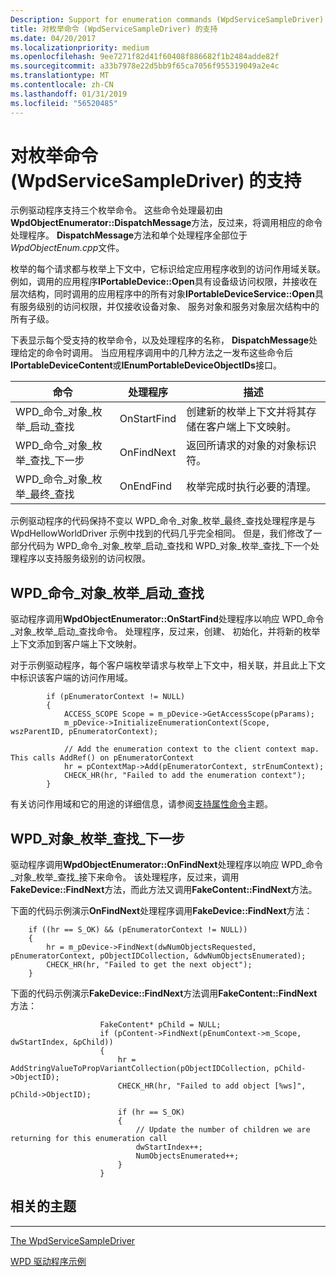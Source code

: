 ```yaml
---
Description: Support for enumeration commands (WpdServiceSampleDriver)
title: 对枚举命令 (WpdServiceSampleDriver) 的支持
ms.date: 04/20/2017
ms.localizationpriority: medium
ms.openlocfilehash: 9ee7271f82d41f60408f886682f1b2484adde82f
ms.sourcegitcommit: a33b7978e22d5bb9f65ca7056f955319049a2e4c
ms.translationtype: MT
ms.contentlocale: zh-CN
ms.lasthandoff: 01/31/2019
ms.locfileid: "56520485"
---
```

# <a name="support-for-enumeration-commands-wpdservicesampledriver"></a>对枚举命令 (WpdServiceSampleDriver) 的支持


示例驱动程序支持三个枚举命令。 这些命令处理最初由**WpdObjectEnumerator::DispatchMessage**方法，反过来，将调用相应的命令处理程序。 **DispatchMessage**方法和单个处理程序全部位于*WpdObjectEnum.cpp*文件。

枚举的每个请求都与枚举上下文中，它标识给定应用程序收到的访问作用域关联。 例如，调用的应用程序**IPortableDevice::Open**具有设备级访问权限，并接收在层次结构，同时调用的应用程序中的所有对象**IPortableDeviceService::Open**具有服务级别的访问权限，并仅接收设备对象、 服务对象和服务对象层次结构中的所有子级。

下表显示每个受支持的枚举命令，以及处理程序的名称， **DispatchMessage**处理给定的命令时调用。 当应用程序调用中的几种方法之一发布这些命令后**IPortableDeviceContent**或**IEnumPortableDeviceObjectIDs**接口。

| 命令                                        | 处理程序     | 描述                                                                |
|------------------------------------------------|-------------|----------------------------------------------------------------------------|
| WPD\_命令\_对象\_枚举\_启动\_查找 | OnStartFind | 创建新的枚举上下文并将其存储在客户端上下文映射。 |
| WPD\_命令\_对象\_枚举\_查找\_下一步  | OnFindNext  | 返回所请求的对象的对象标识符。                     |
| WPD\_命令\_对象\_枚举\_最终\_查找   | OnEndFind   | 枚举完成时执行必要的清理。               |

 

示例驱动程序的代码保持不变以 WPD\_命令\_对象\_枚举\_最终\_查找处理程序是与 WpdHellowWorldDriver 示例中找到的代码几乎完全相同。 但是，我们修改了一部分代码为 WPD\_命令\_对象\_枚举\_启动\_查找和 WPD\_对象\_枚举\_查找\_下一个处理程序以支持服务级别的访问权限。

## <a name="span-idwpdcommandobjectenumerationstartfindspanspan-idwpdcommandobjectenumerationstartfindspanwpdcommandobjectenumerationstartfind"></a><span id="WPD_COMMAND_OBJECT_ENUMERATION_START_FIND"></span><span id="wpd_command_object_enumeration_start_find"></span>WPD\_命令\_对象\_枚举\_启动\_查找


驱动程序调用**WpdObjectEnumerator::OnStartFind**处理程序以响应 WPD\_命令\_对象\_枚举\_启动\_查找命令。 处理程序，反过来，创建、 初始化，并将新的枚举上下文添加到客户端上下文映射。

对于示例驱动程序，每个客户端枚举请求与枚举上下文中，相关联，并且此上下文中标识该客户端的访问作用域。

```ManagedCPlusPlus
        if (pEnumeratorContext != NULL)
        {
            ACCESS_SCOPE Scope = m_pDevice->GetAccessScope(pParams);
            m_pDevice->InitializeEnumerationContext(Scope, wszParentID, pEnumeratorContext);

            // Add the enumeration context to the client context map.  This calls AddRef() on pEnumeratorContext
            hr = pContextMap->Add(pEnumeratorContext, strEnumContext);
            CHECK_HR(hr, "Failed to add the enumeration context");
        }
```

有关访问作用域和它的用途的详细信息，请参阅[支持属性命令](the-wpdservicesampledriver-supporting-wpd-property-commands.md)主题。

## <a name="span-idwpdobjectenumerationfindnextspanspan-idwpdobjectenumerationfindnextspanwpdobjectenumerationfindnext"></a><span id="WPD_OBJECT_ENUMERATION_FIND_NEXT"></span><span id="wpd_object_enumeration_find_next"></span>WPD\_对象\_枚举\_查找\_下一步


驱动程序调用**WpdObjectEnumerator::OnFindNext**处理程序以响应 WPD\_命令\_对象\_枚举\_查找\_接下来命令。 该处理程序，反过来，调用**FakeDevice::FindNext**方法，而此方法又调用**FakeContent::FindNext**方法。

下面的代码示例演示**OnFindNext**处理程序调用**FakeDevice::FindNext**方法：

```ManagedCPlusPlus
    if ((hr == S_OK) && (pEnumeratorContext != NULL))
    {
        hr = m_pDevice->FindNext(dwNumObjectsRequested, pEnumeratorContext, pObjectIDCollection, &dwNumObjectsEnumerated);
        CHECK_HR(hr, "Failed to get the next object");
    }
```

下面的代码示例演示**FakeDevice::FindNext**方法调用**FakeContent::FindNext**方法：

```ManagedCPlusPlus
                    FakeContent* pChild = NULL;
                    if (pContent->FindNext(pEnumContext->m_Scope, dwStartIndex, &pChild))
                    {
                        hr = AddStringValueToPropVariantCollection(pObjectIDCollection, pChild->ObjectID);
                        CHECK_HR(hr, "Failed to add object [%ws]", pChild->ObjectID);

                        if (hr == S_OK)
                        {
                            // Update the number of children we are returning for this enumeration call
                            dwStartIndex++;
                            NumObjectsEnumerated++;
                        }
                    }
```

## <a name="span-idrelatedtopicsspanrelated-topics"></a><span id="related_topics"></span>相关的主题


****
[The WpdServiceSampleDriver](the-wpdservicesampledriver-sample.md)

[WPD 驱动程序示例](the-wpd-driver-samples.md)

 

 






